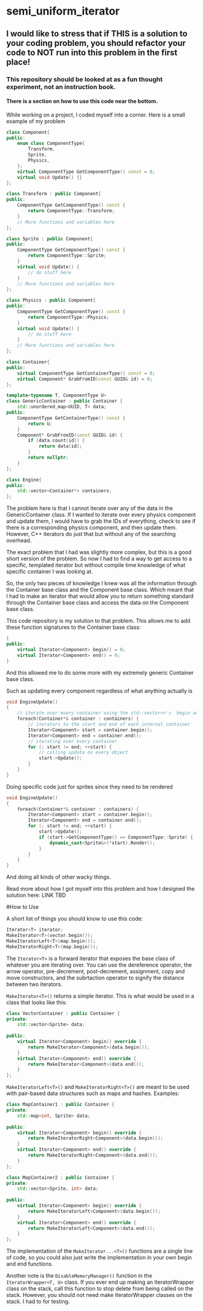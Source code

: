 # semi_uniform_iterator

## I would like to stress that if THIS is a solution to your coding problem, you should refactor your code to NOT run into this problem in the first place!
### This repository should be looked at as a fun thought experiment, not an instruction book.
#### There is a section on how to use this code near the bottom.

While working on a project, I coded myself into a corner. Here is a small example of my problem

```c++
class Component{
public:
    enum class ComponentType{
        Transform,
        Sprite,
        Physics,
    };
    virtual ComponentType GetComponentType() const = 0;
    virtual void Update() {}
};

class Transform : public Component{
public:
    ComponentType GetComponentType() const {
        return ComponentType::Transform;
    }
    // More functions and variables here
};

class Sprite : public Component{
public:
    ComponentType GetComponentType() const {
        return ComponentType::Sprite;
    }
    virtual void Update() {
        // do stuff here
    }
    // More functions and variables here
};

class Physics : public Component{
public:
    ComponentType GetComponentType() const {
        return ComponentType::Physics;
    }
    virtual void Update() {
        // do stuff here
    }
    // More functions and variables here
};

```
```c++
class Container{
public:
    virtual ComponentType GetContainerType() const = 0;
    virtual Component* GrabFromID(const GUID& id) = 0;
};

template<typename T, ComponentType U>
class GenericContainer : public Container {
    std::unordered_map<UUID, T> data;
public:
    ComponentType GetContainerType() const {
        return U;
    }
    Component* GrabFromID(const GUID& id) {
        if (data.count(id)) {
            return data[id];
        }
        return nullptr;
    }
};
```
```c++
class Engine{
public:
    std::vector<Container*> containers;
};
```
The problem here is that I cannot iterate over any of the data in the GenericContainer class.
If I wanted to iterate over every physics component and update them, I would have to grab the IDs of
everything, check to see if there is a corresponding physics component, and then update them. However,
C++ iterators do just that but without any of the searching overhead.

The exact problem that I had was slightly more complex, but this is a good short version of the problem.
So now I had to find a way to get access to a specific, templated iterator but without compile time knowledge
of what specific container I was looking at.

So, the only two pieces of knowledge I knew was all the information through the Container base class
and the Component base class. Which meant that I had to make an iterator that would allow you to return
something standard through the Container base class and access the data on the Component base class.

This code repository is my solution to that problem.
This allows me to add these function signatures to the Container base class:
```c++
{
public:
    virtual Iterator<Component> begin() = 0;
    virtual Iterator<Component> end() = 0;
}
```

And this allowed me to do some more with my extremely generic Container base class.

Such as updating every component regardless of what anything actually is
```c++
void EngineUpdate()
{
    // iterate over every container using the std::vector<>'s  begin and end
    foreach(Container*& container : containers) { 
        // iterators to the start and end of each internal container
        Iterator<Component> start = container.begin();
        Iterator<Component> end = container.end();
        // iterating over every container
        for (; start != end; ++start) {
            // calling update on every object
            start->Update();
        }
    }
}
```

Doing specific code just for sprites since they need to be rendered
```c++
void EngineUpdate()
{
    foreach(Container*& container : containers) {
        Iterator<Component> start = container.begin();
        Iterator<Component> end = container.end();
        for (; start != end; ++start) {
            start->Update();
            if (start->GetComponentType() == ComponentType::Sprite) {
                dynamic_cast<Sprite&>(*start).Render();
            }
        }
    }
}
```

And doing all kinds of other wacky things.

Read more about how I got myself into this problem and how I designed the solution here: LINK TBD

#How to Use

A short list of things you should know to use this code:
```c++
Iterator<T> iterator;
MakeIterator<T>(vector.begin());
MakeIteratorLeft<T>(map.begin());
MakeIteratorRight<T>(map.begin());
```

The `Iterator<T>` is a forward iterator that exposes the base class of whatever you are iterating over.
You can use the dereference operator, the arrow operator, pre-decrement, post-decrement, assignment,
copy and move constructors, and the subrtaction operator to signify the distance between two iterators.

`MakeIterator<T>()` returns a simple iterator. This is what would be used in a class that looks like this:
```c++
class VectorContainer : public Container {
private:
    std::vector<Sprite> data;
    
public:
    virtual Iterator<Component> begin() override {
        return MakeIterator<Component>(data.begin());
    }
    virtual Iterator<Component> end() override {
        return MakeIterator<Component>(data.end());
    }
};
```

`MakeIteratorLeft<T>()` and `MakeIteratorRight<T>()` are meant to be used with pair-based data structures
such as maps and hashes. Examples:
```c++
class MapContainer1 : public Container {
private:
    std::map<int, Sprite> data;
    
public:
    virtual Iterator<Component> begin() override {
        return MakeIteratorRight<Component>(data.begin());
    }
    virtual Iterator<Component> end() override {
        return MakeIteratorRight<Component>(data.end());
    }
};
```
```c++
class MapContainer2 : public Container {
private:
    std::vector<Sprite, int> data;
    
public:
    virtual Iterator<Component> begin() override {
        return MakeIteratorLeft<Component>(data.begin());
    }
    virtual Iterator<Component> end() override {
        return MakeIteratorLeft<Component>(data.end());
    }
};
```

The implementation of the `MakeIterator...<T>()` functions are a single line of code, so you could also
just write the implementation in your own begin and end functions.

Another note is the `DisableMemoryManager()` function in the `IteratorWrapper<T, U>` class. If you ever
end up making an IteratorWrapper class on the stack, call this function to stop delete from being called
on the stack. However, you should not need make IteratorWrapper classes on the stack. I had to for testing.
